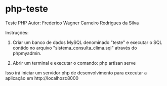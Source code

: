 # php-teste

Teste PHP
Autor: Frederico Wagner Carneiro Rodrigues da Silva

Instruções:

1) Criar um banco de dados MySQL denominado "teste" e executar o SQL contido no arquivo "sistema_consulta_clima.sql" através do phpmyadmin.

2) Abrir um terminal e executar o comando:
php artisan serve

Isso irá iniciar um servidor php de desenvolvimento para executar a aplicação em http://localhost:8000